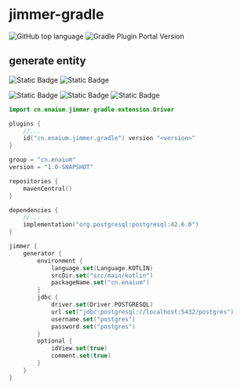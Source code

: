 # jimmer-gradle

![GitHub top language](https://img.shields.io/github/languages/top/enaium/jimmer-gradle?style=flat-square&logo=kotlin)
![Gradle Plugin Portal Version](https://img.shields.io/gradle-plugin-portal/v/cn.enaium.jimmer.gradle?style=flat-square&logo=gradle)

## generate entity

![Static Badge](https://img.shields.io/badge/-Kotlin-gray?style=flat-square&logo=kotlin&logoColor=white)
![Static Badge](https://img.shields.io/badge/-Java-gray?style=flat-square&logo=openjdk&logoColor=white)

![Static Badge](https://img.shields.io/badge/-PostgreSQL-gray?style=flat-square&logo=postgresql&logoColor=white)
![Static Badge](https://img.shields.io/badge/-MariaDB-gray?style=flat-square&logo=mariadb&logoColor=white)
![Static Badge](https://img.shields.io/badge/-MySQL-gray?style=flat-square&logo=mysql&logoColor=white)

```kotlin
import cn.enaium.jimmer.gradle.extension.Driver

plugins {
    //...
    id("cn.enaium.jimmer.gradle") version "<version>"
}

group = "cn.enaium"
version = "1.0-SNAPSHOT"

repositories {
    mavenCentral()
}

dependencies {
    //...
    implementation("org.postgresql:postgresql:42.6.0")
}

jimmer {
    generator {
        environment {
            language.set(Language.KOTLIN)
            srcDir.set("src/main/kotlin")
            packageName.set("cn.enaium")
        }
        jdbc {
            driver.set(Driver.POSTGRESQL)
            url.set("jdbc:postgresql://localhost:5432/postgres")
            username.set("postgres")
            password.set("postgres")
        }
        optional {
            idView.set(true)
            comment.set(true)
        }
    }
}
```